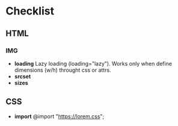 # Checklist
## HTML
### IMG
- **loading** Lazy loading (loading="lazy"). Works only when define dimensions (w/h) throught css or attrs.
- **srcset**
- **sizes**
## CSS
- **import** @import "https://lorem.css";

